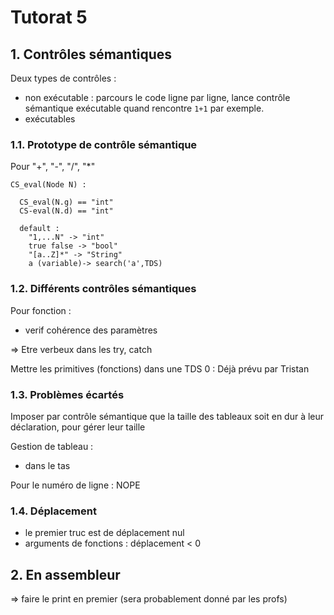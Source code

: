 # Tutorat 5

## 1. Contrôles sémantiques

Deux types de contrôles :

-   non exécutable : parcours le code ligne par ligne, lance contrôle sémantique exécutable quand rencontre `1+1` par exemple.
-   exécutables

### 1.1. Prototype de contrôle sémantique

Pour "+", "-", "/", "\*"

```
CS_eval(Node N) :

  CS_eval(N.g) == "int"
  CS-eval(N.d) == "int"

  default :
    "1,...N" -> "int"
    true false -> "bool"
    "[a..Z]*" -> "String"
    a (variable)-> search('a',TDS)
```

### 1.2. Différents contrôles sémantiques

Pour fonction :
-   verif cohérence des paramètres

=> Etre verbeux dans les try, catch

Mettre les primitives (fonctions) dans une TDS 0 : Déjà prévu par Tristan

### 1.3. Problèmes écartés

Imposer par contrôle sémantique que la taille des tableaux soit en dur à leur déclaration, pour gérer leur taille

Gestion de tableau :

-   dans le tas

Pour le numéro de ligne : NOPE

### 1.4. Déplacement

-   le premier truc est de déplacement nul
-   arguments de fonctions : déplacement < 0

## 2. En assembleur

=> faire le print en premier (sera probablement donné par les profs)
